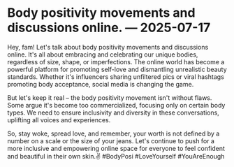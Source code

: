 # Body positivity movements and discussions online. — 2025-07-17

Hey, fam! Let's talk about body positivity movements and discussions online. It's all about embracing and celebrating our unique bodies, regardless of size, shape, or imperfections. The online world has become a powerful platform for promoting self-love and dismantling unrealistic beauty standards. Whether it's influencers sharing unfiltered pics or viral hashtags promoting body acceptance, social media is changing the game.

But let's keep it real – the body positivity movement isn't without flaws. Some argue it's become too commercialized, focusing only on certain body types. We need to ensure inclusivity and diversity in these conversations, uplifting all voices and experiences.

So, stay woke, spread love, and remember, your worth is not defined by a number on a scale or the size of your jeans. Let's continue to push for a more inclusive and empowering online space for everyone to feel confident and beautiful in their own skin.✌️ #BodyPosi #LoveYourself #YouAreEnough
